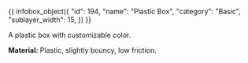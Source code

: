 {{ infobox_object({
	"id": 194,
	"name": "Plastic Box",
	"category": "Basic",
	"sublayer_width": 15,
}) }}

A plastic box with customizable color.

**Material:** Plastic, slightly bouncy, low friction.